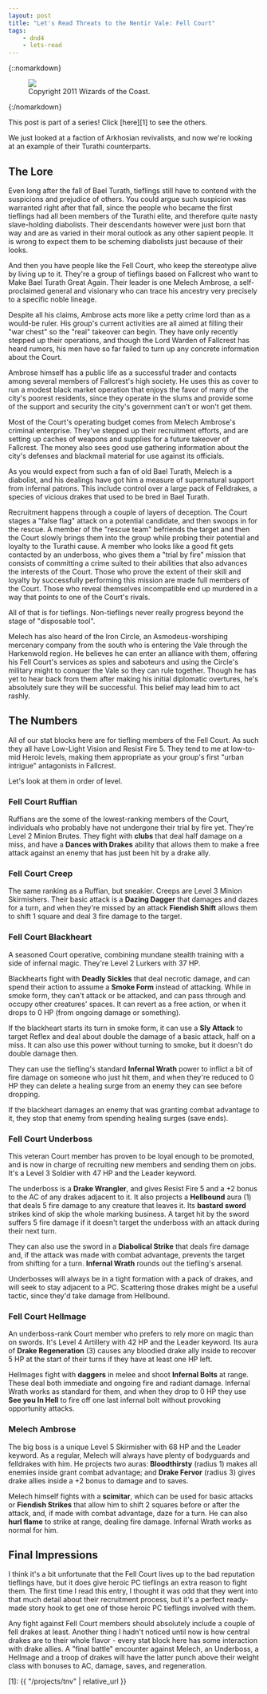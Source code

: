 ```yaml
---
layout: post
title: "Let's Read Threats to the Nentir Vale: Fell Court"
tags:
    - dnd4
    - lets-read
---
```


{::nomarkdown}
<figure class="center">
  <img src="{{ "/assets/wir-tnv-fell-court.png" | absolute_url }}"/>
  <figcaption>
    Copyright 2011 Wizards of the Coast.
  </figcaption>
</figure>
{:/nomarkdown}

This post is part of a series! Click [here][1] to see the others.

We just looked at a faction of Arkhosian revivalists, and now we're looking at
an example of their Turathi counterparts.

## The Lore

Even long after the fall of Bael Turath, tieflings still have to contend with
the suspicions and prejudice of others. You could argue such suspicion was
warranted right after that fall, since the people who became the first tieflings
had all been members of the Turathi elite, and therefore quite nasty
slave-holding diabolists. Their descendants however were just born that way and
are as varied in their moral outlook as any other sapient people. It is wrong to
expect them to be scheming diabolists just because of their looks.

And then you have people like the Fell Court, who keep the stereotype alive by
living up to it. They're a group of tieflings based on Fallcrest who want to
Make Bael Turath Great Again. Their leader is one Melech Ambrose, a
self-proclaimed general and visionary who can trace his ancestry very precisely
to a specific noble lineage.

Despite all his claims, Ambrose acts more like a petty crime lord than as a
would-be ruler. His group's current activities are all aimed at filling their
"war chest" so the "real" takeover can begin. They have only recently stepped up
their operations, and though the Lord Warden of Fallcrest has heard rumors, his
men have so far failed to turn up any concrete information about the Court.

Ambrose himself has a public life as a successful trader and contacts among
several members of Fallcrest's high society. He uses this as cover to run a
modest black market operation that enjoys the favor of many of the city's
poorest residents, since they operate in the slums and provide some of the
support and security the city's government can't or won't get them.

Most of the Court's operating budget comes from Melech Ambrose's criminal
enterprise. They've stepped up their recruitment efforts, and are setting up
caches of weapons and supplies for a future takeover of Fallcrest. The money
also sees good use gathering information about the city's defenses and blackmail
material for use against its officials.

As you would expect from such a fan of old Bael Turath, Melech is a diabolist,
and his dealings have got him a measure of supernatural support from infernal
patrons. This include control over a large pack of Felldrakes, a species of
vicious drakes that used to be bred in Bael Turath.

Recruitment happens through a couple of layers of deception. The Court stages a
"false flag" attack on a potential candidate, and then swoops in for the
rescue. A member of the "rescue team" befriends the target and then the Court
slowly brings them into the group while probing their potential and loyalty to
the Turathi cause. A member who looks like a good fit gets contacted by an
underboss, who gives them a "trial by fire" mission that consists of committing
a crime suited to their abilities that also advances the interests of the
Court. Those who prove the extent of their skill and loyalty by successfully
performing this mission are made full members of the Court. Those who reveal
themselves incompatible end up murdered in a way that points to one of the
Court's rivals.

All of that is for tieflings. Non-tieflings never really progress beyond the
stage of "disposable tool".

Melech has also heard of the Iron Circle, an Asmodeus-worshiping mercenary
company from the south who is entering the Vale through the Harkenwold
region. He believes he can enter an alliance with them, offering his Fell
Court's services as spies and saboteurs and using the Circle's military might to
conquer the Vale so they can rule together. Though he has yet to hear back from
them after making his initial diplomatic overtures, he's absolutely sure they
will be successful. This belief may lead him to act rashly.

## The Numbers

All of our stat blocks here are for tiefling members of the Fell Court. As such
they all have Low-Light Vision and Resist Fire 5. They tend to me at low-to-mid
Heroic levels, making them appropriate as your group's first "urban intrigue"
antagonists in Fallcrest.

Let's look at them in order of level.

### Fell Court Ruffian

Ruffians are the some of the lowest-ranking members of the Court, individuals
who probably have not undergone their trial by fire yet. They're Level 2 Minion
Brutes. They fight with **clubs** that deal half damage on a miss, and have a
**Dances with Drakes** ability that allows them to make a free attack against an
enemy that has just been hit by a drake ally.

### Fell Court Creep

The same ranking as a Ruffian, but sneakier. Creeps are Level 3 Minion
Skirmishers. Their basic attack is a **Dazing Dagger** that damages and dazes
for a turn, and when they're missed by an attack **Fiendish Shift** allows them
to shift 1 square and deal 3 fire damage to the target.

### Fell Court Blackheart

A seasoned Court operative, combining mundane stealth training with a side of
infernal magic. They're Level 2 Lurkers with 37 HP.

Blackhearts fight with **Deadly Sickles** that deal necrotic damage, and can
spend their action to assume a **Smoke Form** instead of attacking. While in
smoke form, they can't attack or be attacked, and can pass through and occupy
other creatures' spaces. It can revert as a free action, or when it drops to 0
HP (from ongoing damage or something).

If the blackheart starts its turn in smoke form, it can use a **Sly Attack** to
target Reflex and deal about double the damage of a basic attack, half on a
miss. It can also use this power without turning to smoke, but it doesn't do
double damage then.

They can use the tiefling's standard **Infernal Wrath** power to inflict a bit
of fire damage on someone who just hit them, and when they're reduced to 0 HP
they can delete a healing surge from an enemy they can see before dropping.

If the blackheart damages an enemy that was granting combat advantage to it,
they stop that enemy from spending healing surges (save ends).

### Fell Court Underboss

This veteran Court member has proven to be loyal enough to be promoted, and is
now in charge of recruiting new members and sending them on jobs. It's a Level 3
Soldier with 47 HP and the Leader keyword.

The underboss is a **Drake Wrangler**, and gives Resist Fire 5 and a +2 bonus to
the AC of any drakes adjacent to it. It also projects a **Hellbound** aura (1)
that deals 5 fire damage to any creature that leaves it. Its **bastard sword**
strikes kind of skip the whole marking business. A target hit by the sword
suffers 5 fire damage if it doesn't target the underboss with an attack during
their next turn.

They can also use the sword in a **Diabolical Strike** that deals fire damage
and, if the attack was made with combat advantage, prevents the target from
shifting for a turn. **Infernal Wrath** rounds out the tiefling's arsenal.

Underbosses will always be in a tight formation with a pack of drakes, and will
seek to stay adjacent to a PC. Scattering those drakes might be a useful tactic,
since they'd take damage from Hellbound.

### Fell Court Hellmage

An underboss-rank Court member who prefers to rely more on magic than on
swords. It's Level 4 Artillery with 42 HP and the Leader keyword. Its aura of
**Drake Regeneration** (3) causes any bloodied drake ally inside to recover 5 HP
at the start of their turns if they have at least one HP left.

Hellmages fight with **daggers** in melee and shoot **Infernal Bolts** at
range. These deal both immediate and ongoing fire and radiant damage. Infernal
Wrath works as standard for them, and when they drop to 0 HP they use **See you
In Hell** to fire off one last infernal bolt without provoking opportunity
attacks.

### Melech Ambrose

The big boss is a unique Level 5 Skirmisher with 68 HP and the Leader
keyword. As a regular, Melech will always have plenty of bodyguards and
felldrakes with him. He projects two auras: **Bloodthirsty** (radius 1) makes
all enemies inside grant combat advantage; and **Drake Fervor** (radius 3) gives
drake allies inside a +2 bonus to damage and to saves.

Melech himself fights with a **scimitar**, which can be used for basic attacks
or **Fiendish Strikes** that allow him to shift 2 squares before or after the
attack, and, if made with combat advantage, daze for a turn. He can also **hurl
flame** to strike at range, dealing fire damage. Infernal Wrath works as normal
for him.

## Final Impressions

I think it's a bit unfortunate that the Fell Court lives up to the bad
reputation tieflings have, but it does give heroic PC tieflings an extra reason
to fight them. The first time I read this entry, I thought it was odd that they
went into that much detail about their recruitment process, but it's a perfect
ready-made story hook to get one of those heroic PC tieflings involved with
them.

Any fight against Fell Court members should absolutely include a couple of fell
drakes at least. Another thing I hadn't noticed until now is how central drakes
are to their whole flavor - every stat block here has some interaction with
drake allies. A "final battle" encounter against Melech, an Underboss, a
Hellmage and a troop of drakes will have the latter punch above their weight
class with bonuses to AC, damage, saves, and regeneration.

[1]: {{ "/projects/tnv" | relative_url }}
